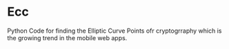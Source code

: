 # Ecc
Python Code for finding the Elliptic Curve Points ofr cryptogrraphy which is the growing trend in the mobile web apps.
